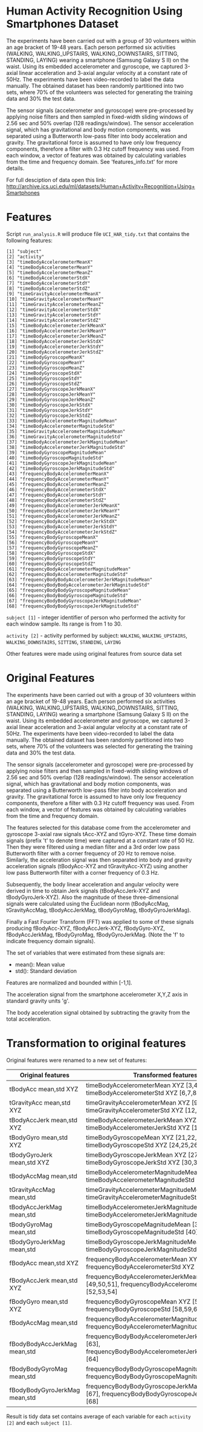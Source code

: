# Human Activity Recognition Using Smartphones Dataset

The experiments have been carried out with a group of 30 volunteers within an age bracket of 19-48 years. Each person performed six activities (WALKING, WALKING_UPSTAIRS, WALKING_DOWNSTAIRS, SITTING, STANDING, LAYING) wearing a smartphone (Samsung Galaxy S II) on the waist. Using its embedded accelerometer and gyroscope, we captured 3-axial linear acceleration and 3-axial angular velocity at a constant rate of 50Hz. The experiments have been video-recorded to label the data manually. The obtained dataset has been randomly partitioned into two sets, where 70% of the volunteers was selected for generating the training data and 30% the test data. 

The sensor signals (accelerometer and gyroscope) were pre-processed by applying noise filters and then sampled in fixed-width sliding windows of 2.56 sec and 50% overlap (128 readings/window). The sensor acceleration signal, which has gravitational and body motion components, was separated using a Butterworth low-pass filter into body acceleration and gravity. The gravitational force is assumed to have only low frequency components, therefore a filter with 0.3 Hz cutoff frequency was used. From each window, a vector of features was obtained by calculating variables from the time and frequency domain. See 'features_info.txt' for more details. 

For full desciption of data open this link:
http://archive.ics.uci.edu/ml/datasets/Human+Activity+Recognition+Using+Smartphones

# Features

Script `run_analysis.R` will produce file `UCI_HAR_tidy.txt` that contains the following features:

```
[1] "subject"                           
[2] "activity"            
[3] "timeBodyAccelerometerMeanX"                     
[4] "timeBodyAccelerometerMeanY"                     
[5] "timeBodyAccelerometerMeanZ"                     
[6] "timeBodyAccelerometerStdX"                      
[7] "timeBodyAccelerometerStdY"                      
[8] "timeBodyAccelerometerStdZ"                      
[9] "timeGravityAccelerometerMeanX"                  
[10] "timeGravityAccelerometerMeanY"                  
[11] "timeGravityAccelerometerMeanZ"                 
[12] "timeGravityAccelerometerStdX"                   
[13] "timeGravityAccelerometerStdY"                   
[14] "timeGravityAccelerometerStdZ"                   
[15] "timeBodyAccelerometerJerkMeanX"                 
[16] "timeBodyAccelerometerJerkMeanY"                 
[17] "timeBodyAccelerometerJerkMeanZ"                 
[18] "timeBodyAccelerometerJerkStdX"                  
[19] "timeBodyAccelerometerJerkStdY"                  
[20] "timeBodyAccelerometerJerkStdZ"                  
[21] "timeBodyGyroscopeMeanX"                         
[22] "timeBodyGyroscopeMeanY"                         
[23] "timeBodyGyroscopeMeanZ"                         
[24] "timeBodyGyroscopeStdX"                          
[25] "timeBodyGyroscopeStdY"                          
[26] "timeBodyGyroscopeStdZ"                          
[27] "timeBodyGyroscopeJerkMeanX"                     
[28] "timeBodyGyroscopeJerkMeanY"                     
[29] "timeBodyGyroscopeJerkMeanZ"                     
[30] "timeBodyGyroscopeJerkStdX"                      
[31] "timeBodyGyroscopeJerkStdY"                      
[32] "timeBodyGyroscopeJerkStdZ"                      
[33] "timeBodyAccelerometerMagnitudeMean"             
[34] "timeBodyAccelerometerMagnitudeStd"              
[35] "timeGravityAccelerometerMagnitudeMean"          
[36] "timeGravityAccelerometerMagnitudeStd"           
[37] "timeBodyAccelerometerJerkMagnitudeMean"         
[38] "timeBodyAccelerometerJerkMagnitudeStd"          
[39] "timeBodyGyroscopeMagnitudeMean"                 
[40] "timeBodyGyroscopeMagnitudeStd"                  
[41] "timeBodyGyroscopeJerkMagnitudeMean"             
[42] "timeBodyGyroscopeJerkMagnitudeStd"              
[43] "frequencyBodyAccelerometerMeanX"                
[44] "frequencyBodyAccelerometerMeanY"                
[45] "frequencyBodyAccelerometerMeanZ"                
[46] "frequencyBodyAccelerometerStdX"                 
[47] "frequencyBodyAccelerometerStdY"                 
[48] "frequencyBodyAccelerometerStdZ"                 
[49] "frequencyBodyAccelerometerJerkMeanX"            
[50] "frequencyBodyAccelerometerJerkMeanY"            
[51] "frequencyBodyAccelerometerJerkMeanZ"            
[52] "frequencyBodyAccelerometerJerkStdX"             
[53] "frequencyBodyAccelerometerJerkStdY"             
[54] "frequencyBodyAccelerometerJerkStdZ"             
[55] "frequencyBodyGyroscopeMeanX"                    
[56] "frequencyBodyGyroscopeMeanY"                    
[57] "frequencyBodyGyroscopeMeanZ"                    
[58] "frequencyBodyGyroscopeStdX"                     
[59] "frequencyBodyGyroscopeStdY"                     
[60] "frequencyBodyGyroscopeStdZ"                     
[61] "frequencyBodyAccelerometerMagnitudeMean"        
[62] "frequencyBodyAccelerometerMagnitudeStd"         
[63] "frequencyBodyBodyAccelerometerJerkMagnitudeMean"
[64] "frequencyBodyBodyAccelerometerJerkMagnitudeStd" 
[65] "frequencyBodyBodyGyroscopeMagnitudeMean"        
[66] "frequencyBodyBodyGyroscopeMagnitudeStd"         
[67] "frequencyBodyBodyGyroscopeJerkMagnitudeMean"    
[68] "frequencyBodyBodyGyroscopeJerkMagnitudeStd"    
```      

`subject [1]` - integer identifier of person who performed the activity for each window sample. Its range is from 1 to 30. 

`activity [2]` - activity performed by subject: `WALKING`, `WALKING_UPSTAIRS`, `WALKING_DOWNSTAIRS`, `SITTING`, `STANDING`, `LAYING`

Other features were made using original features from source data set

# Original Features

The experiments have been carried out with a group of 30 volunteers within an age bracket of 19-48 years. Each person performed six activities (WALKING, WALKING_UPSTAIRS, WALKING_DOWNSTAIRS, SITTING, STANDING, LAYING) wearing a smartphone (Samsung Galaxy S II) on the waist. Using its embedded accelerometer and gyroscope, we captured 3-axial linear acceleration and 3-axial angular velocity at a constant rate of 50Hz. The experiments have been video-recorded to label the data manually. The obtained dataset has been randomly partitioned into two sets, where 70% of the volunteers was selected for generating the training data and 30% the test data. 

The sensor signals (accelerometer and gyroscope) were pre-processed by applying noise filters and then sampled in fixed-width sliding windows of 2.56 sec and 50% overlap (128 readings/window). The sensor acceleration signal, which has gravitational and body motion components, was separated using a Butterworth low-pass filter into body acceleration and gravity. The gravitational force is assumed to have only low frequency components, therefore a filter with 0.3 Hz cutoff frequency was used. From each window, a vector of features was obtained by calculating variables from the time and frequency domain.

The features selected for this database come from the accelerometer and gyroscope 3-axial raw signals tAcc-XYZ and tGyro-XYZ. These time domain signals (prefix 't' to denote time) were captured at a constant rate of 50 Hz. Then they were filtered using a median filter and a 3rd order low pass Butterworth filter with a corner frequency of 20 Hz to remove noise. Similarly, the acceleration signal was then separated into body and gravity acceleration signals (tBodyAcc-XYZ and tGravityAcc-XYZ) using another low pass Butterworth filter with a corner frequency of 0.3 Hz. 

Subsequently, the body linear acceleration and angular velocity were derived in time to obtain Jerk signals (tBodyAccJerk-XYZ and tBodyGyroJerk-XYZ). Also the magnitude of these three-dimensional signals were calculated using the Euclidean norm (tBodyAccMag, tGravityAccMag, tBodyAccJerkMag, tBodyGyroMag, tBodyGyroJerkMag). 

Finally a Fast Fourier Transform (FFT) was applied to some of these signals producing fBodyAcc-XYZ, fBodyAccJerk-XYZ, fBodyGyro-XYZ, fBodyAccJerkMag, fBodyGyroMag, fBodyGyroJerkMag. (Note the 'f' to indicate frequency domain signals). 

The set of variables that were estimated from these signals are: 
* mean(): Mean value
* std(): Standard deviation

Features are normalized and bounded within [-1,1].

The acceleration signal from the smartphone accelerometer X,Y,Z axis in standard gravity units 'g'.

The body acceleration signal obtained by subtracting the gravity from the total acceleration. 

# Transformation to original features

Original features were renamed to a new set of features:

|Original features|Transformed features|
|-----------------|--------------------|
| tBodyAcc mean,std XYZ | timeBodyAccelerometerMean XYZ [3,4,5], timeBodyAccelerometerStd XYZ [6,7,8] |
| tGravityAcc mean,std XYZ | timeGravityAccelerometerMean XYZ [9,10,11], timeGravityAccelerometerStd XYZ [12,13,14] |
| tBodyAccJerk mean,std XYZ | timeBodyAccelerometerJerkMean XYZ [15,16,17], timeBodyAccelerometerJerkStd XYZ [18,19,20] |
| tBodyGyro mean,std XYZ | timeBodyGyroscopeMean XYZ [21,22,23], timeBodyGyroscopeStd XYZ [24,25,26] |
| tBodyGyroJerk mean,std XYZ | timeBodyGyroscopeJerkMean XYZ [27,28,29], timeBodyGyroscopeJerkStd XYZ [30,31,32] |
| tBodyAccMag mean,std | timeBodyAccelerometerMagnitudeMean [33], timeBodyAccelerometerMagnitudeStd [34] |
| tGravityAccMag mean,std | timeGravityAccelerometerMagnitudeMean [35], timeGravityAccelerometerMagnitudeStd [36] |
| tBodyAccJerkMag mean,std | timeBodyAccelerometerJerkMagnitudeMean [37], timeBodyAccelerometerJerkMagnitudeStd [38] |
| tBodyGyroMag mean,std | timeBodyGyroscopeMagnitudeMean [39], timeBodyGyroscopeMagnitudeStd [40] |
| tBodyGyroJerkMag mean,std | timeBodyGyroscopeJerkMagnitudeMean [41], timeBodyGyroscopeJerkMagnitudeStd [42] |
| fBodyAcc mean,std XYZ | frequencyBodyAccelerometerMean XYZ [43,44,45], frequencyBodyAccelerometerStd XYZ [46,47,48] |
| fBodyAccJerk mean,std XYZ | frequencyBodyAccelerometerJerkMean XYZ [49,50,51], frequencyBodyAccelerometerJerkStd XYZ [52,53,54] |
| fBodyGyro mean,std XYZ | frequencyBodyGyroscopeMean XYZ [55,56,57], frequencyBodyGyroscopeStd [58,59,60] |
| fBodyAccMag mean,std | frequencyBodyAccelerometerMagnitudeMean [61], frequencyBodyAccelerometerMagnitudeStd [62] |
| fBodyBodyAccJerkMag mean,std | frequencyBodyBodyAccelerometerJerkMagnitudeMean [63], frequencyBodyBodyAccelerometerJerkMagnitudeStd [64] |
| fBodyBodyGyroMag mean,std | frequencyBodyBodyGyroscopeMagnitudeMean [65], frequencyBodyBodyGyroscopeMagnitudeStd [66] |
| fBodyBodyGyroJerkMag mean,std | frequencyBodyBodyGyroscopeJerkMagnitudeMean [67], frequencyBodyBodyGyroscopeJerkMagnitudeStd [68] |

Result is tidy data set contains average of each variable for each `activity [2]` and each `subject [1]`.










